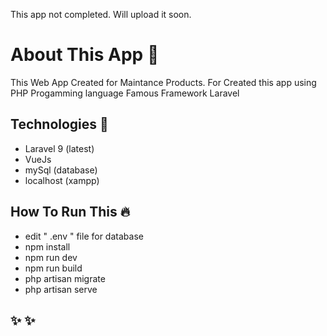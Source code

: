 This app not completed. Will upload it soon.

# About This App 📝  
This Web App Created for Maintance Products. For Created this app using PHP Progamming language Famous Framework Laravel

## Technologies 🚀  
- Laravel 9 (latest)
- VueJs
- mySql (database)
- localhost (xampp)

## How To Run This 🔥  
- edit " .env " file for database
- npm install
- npm run dev
- npm run build
- php artisan migrate
- php artisan serve

## ✨ ✨  
